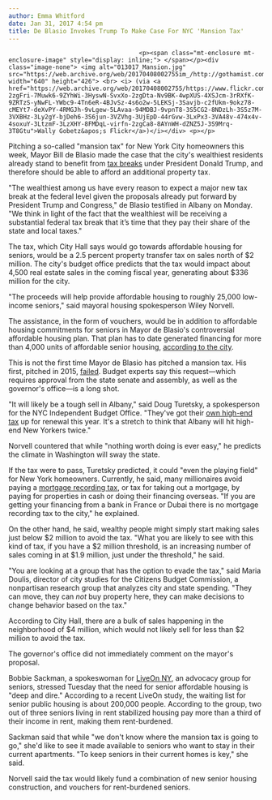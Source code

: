 ```yaml
---
author: Emma Whitford
date: Jan 31, 2017 4:54 pm
title: De Blasio Invokes Trump To Make Case For NYC 'Mansion Tax'
---
```


	
										<p><span class="mt-enclosure mt-enclosure-image" style="display: inline;"> </span></p><div class="image-none"> <img alt="013017_Mansion.jpg" src="https://web.archive.org/web/20170408002755im_/http://gothamist.com/attachments/nyc_ewhitford/013017_Mansion.jpg" width="640" height="426"> <br> <i> (via <a href="https://web.archive.org/web/20170408002755/https://www.flickr.com/photos/wallyg/1032860479/in/photolist-2zgFri-7Muwk6-9ZYhWi-3HyswN-SvxXo-2zgDta-Nv9BK-4wpXUS-4XSJcm-3rRXfK-9ZRTzS-yNwFL-YWbc9-4Tn6eR-4BJvSz-4s6o2w-5LEKSj-3Savjb-c2fUkm-9okz78-cMEYt7-deXvPY-4RMGJh-9vLgew-5LAvaa-94MDBJ-9vpnT8-3S5CG2-8NDzLh-3S5z7M-3VXBHz-3Ly2gY-bjDeh6-3S6jun-3VZVhg-3UjEpD-44rGvw-3LxPx3-3VA48v-474x4v-4soxuY-3LtzmF-3LzXHY-8FMDqL-virfn-2zgCa8-8AYnWH-dZNZ5J-3S9Mrq-3T8Gtu">Wally Gobetz&apos;s Flickr</a>)</i></div> <p></p>

<p>Pitching a so-called &quot;mansion tax&quot; for New York City homeowners this week, Mayor Bill de Blasio made the case that the city&apos;s wealthiest residents already stand to benefit from <a href="https://web.archive.org/web/20170408002755/http://www.npr.org/2016/11/13/501739277/who-benefits-from-donald-trumps-tax-plan">tax breaks</a> under President Donald Trump, and therefore should be able to afford an additional property tax. </p>

<p>&quot;The wealthiest among us have every reason to expect a major new tax break at the federal level given the proposals already put forward by President Trump and Congress,&quot; de Blasio testified in Albany on Monday. &quot;We think in light of the fact that the wealthiest will be receiving a substantial federal tax break that it&#x2019;s time that they pay their share of the state and local taxes.&quot; </p>

<p>The tax, which City Hall says would go towards affordable housing for seniors, would be a 2.5 percent property transfer tax on sales north of $2 million. The city&apos;s budget office predicts that the tax would impact about 4,500 real estate sales in the coming fiscal year, generating about  $336 million for the city.</p>

<p>&quot;The proceeds will help provide affordable housing to roughly 25,000 low-income seniors,&quot; said mayoral housing spokesperson Wiley Norvell. </p>

<p>The assistance, in the form of vouchers, would be in addition to affordable housing commitments for seniors in Mayor de Blasio&apos;s controversial affordable housing plan. That plan has to date generated financing for more than 4,000 units of affordable senior housing, <a href="https://web.archive.org/web/20170408002755/http://www1.nyc.gov/office-of-the-mayor/news/016-17/-still-your-city-mayor-de-blasio-major-progress-helping-new-yorkers-afford-their-homes/#/0">according to the city</a>. </p>

<p>This is not the first time Mayor de Blasio has pitched a mansion tax. His first, pitched in 2015, <a href="https://web.archive.org/web/20170408002755/http://www.nydailynews.com/news/politics/mayor-miffed-lawmakers-passed-mansion-tax-article-1.2274714">failed</a>. Budget experts say this request&#x2014;which requires approval from the state senate and assembly, as well as the governor&apos;s office&#x2014;is a long shot. </p>

<p>&quot;It will likely be a tough sell in Albany,&quot; said Doug Turetsky, a spokesperson for the NYC Independent Budget Office. &quot;They&apos;ve got their <a href="https://web.archive.org/web/20170408002755/http://www.politico.com/states/new-york/albany/story/2017/01/cuomo-explains-millionaires-tax-is-central-to-budget-proposal-108812">own high-end tax</a> up for renewal this year. It&apos;s a stretch to think that Albany will hit high-end New Yorkers twice.&quot; </p>

<p>Norvell countered that while &quot;nothing worth doing is ever easy,&quot; he predicts the climate in Washington will sway the state. </p>

<p>If the tax were to pass, Turetsky predicted, it could &quot;even the playing field&quot; for New York homeowners. Currently, he said, many millionaires avoid paying a <a href="https://web.archive.org/web/20170408002755/https://www.tax.ny.gov/pit/mortgage/mtgidx.htm">mortgage recording tax</a>, or tax for taking out a mortgage, by paying for properties in cash or doing their financing overseas. &quot;If you are getting your financing from a bank in France or Dubai there is no mortgage recording tax to the city,&quot; he explained. </p>

<p>On the other hand, he said, wealthy people might simply start making sales just below $2 million to avoid the tax. &quot;What you are likely to see with this kind of tax, if you have a $2 million threshold, is an increasing number of sales coming in at $1.9 million, just under the threshold,&quot; he said. </p>

<p>&quot;You are looking at a group that has the option to evade the tax,&quot; said Maria Doulis, director of city studies for the Citizens Budget Commission, a nonpartisan research group that analyzes city and state spending. &quot;They can move, they can <em>not</em> buy property here, they can make decisions to change behavior based on the tax.&quot; </p>

<p>According to City Hall, there are a bulk of sales happening in the neighborhood of $4 million, which would not likely sell for less than $2 million to avoid the tax. </p>

<p>The governor&apos;s office did not immediately comment on the mayor&apos;s proposal. </p>

<p>Bobbie Sackman, a spokeswoman for <a href="https://web.archive.org/web/20170408002755/http://www.liveon-ny.org/">LiveOn NY</a>, an advocacy group for seniors, stressed Tuesday that the need for senior affordable housing is &quot;deep and dire.&quot; According to a recent LiveOn study, the waiting list for senior public housing is about 200,000 people. According to the group, two out of three seniors living in rent stabilized housing pay more than a third of their income in rent, making them rent-burdened. </p>

<p>Sackman said that while &quot;we don&apos;t know where the mansion tax is going to go,&quot; she&apos;d like to see it made available to seniors who want to stay in their current apartments. &quot;To keep seniors in their current homes is key,&quot; she said. </p>

<p>Norvell said the tax would likely fund a combination of new senior housing construction, and vouchers for rent-burdened seniors. </p>					
										
									
				